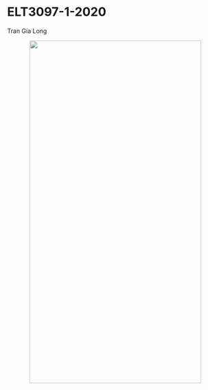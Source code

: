 # ELT3097-1-2020

Tran Gia Long
<p align="center">
  <img width="400" height="800" src="https://github.com/nongrachan/ELT3097-1-2020/blob/master/TranGiaLong/TranGiaLong/TranGiaLong.gif">
</p>


